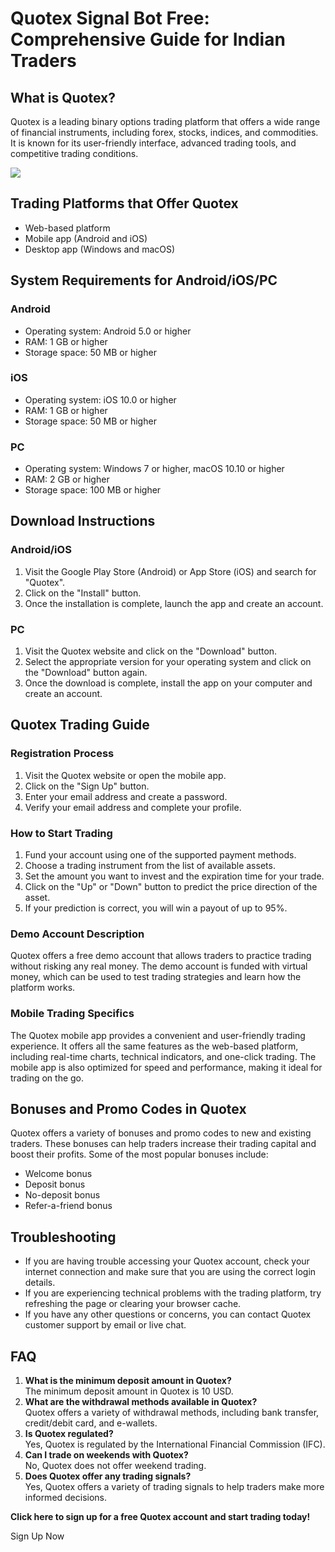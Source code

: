 # Quotex Signal Bot Free: Comprehensive Guide for Indian Traders

## What is Quotex?

Quotex is a leading binary options trading platform that offers a wide
range of financial instruments, including forex, stocks, indices, and
commodities. It is known for its user-friendly interface, advanced
trading tools, and competitive trading conditions.

[![](https://static.quotex.io/files/4_en/300_250.jpg)](https://traff.sbs/brokerqxlid)

## Trading Platforms that Offer Quotex

-   Web-based platform
-   Mobile app (Android and iOS)
-   Desktop app (Windows and macOS)

## System Requirements for Android/iOS/PC

### Android

-   Operating system: Android 5.0 or higher
-   RAM: 1 GB or higher
-   Storage space: 50 MB or higher

### iOS

-   Operating system: iOS 10.0 or higher
-   RAM: 1 GB or higher
-   Storage space: 50 MB or higher

### PC

-   Operating system: Windows 7 or higher, macOS 10.10 or higher
-   RAM: 2 GB or higher
-   Storage space: 100 MB or higher

## Download Instructions

### Android/iOS

1.  Visit the Google Play Store (Android) or App Store (iOS) and search
    for "Quotex".
2.  Click on the "Install" button.
3.  Once the installation is complete, launch the app and create an
    account.

### PC

1.  Visit the Quotex website and click on the "Download" button.
2.  Select the appropriate version for your operating system and click
    on the "Download" button again.
3.  Once the download is complete, install the app on your computer and
    create an account.

## Quotex Trading Guide

### Registration Process

1.  Visit the Quotex website or open the mobile app.
2.  Click on the "Sign Up" button.
3.  Enter your email address and create a password.
4.  Verify your email address and complete your profile.

### How to Start Trading

1.  Fund your account using one of the supported payment methods.
2.  Choose a trading instrument from the list of available assets.
3.  Set the amount you want to invest and the expiration time for your
    trade.
4.  Click on the "Up" or "Down" button to predict the price
    direction of the asset.
5.  If your prediction is correct, you will win a payout of up to 95%.

### Demo Account Description

Quotex offers a free demo account that allows traders to practice
trading without risking any real money. The demo account is funded with
virtual money, which can be used to test trading strategies and learn
how the platform works.

### Mobile Trading Specifics

The Quotex mobile app provides a convenient and user-friendly trading
experience. It offers all the same features as the web-based platform,
including real-time charts, technical indicators, and one-click trading.
The mobile app is also optimized for speed and performance, making it
ideal for trading on the go.

## Bonuses and Promo Codes in Quotex

Quotex offers a variety of bonuses and promo codes to new and existing
traders. These bonuses can help traders increase their trading capital
and boost their profits. Some of the most popular bonuses include:

-   Welcome bonus
-   Deposit bonus
-   No-deposit bonus
-   Refer-a-friend bonus

## Troubleshooting

-   If you are having trouble accessing your Quotex account, check your
    internet connection and make sure that you are using the correct
    login details.
-   If you are experiencing technical problems with the trading
    platform, try refreshing the page or clearing your browser cache.
-   If you have any other questions or concerns, you can contact Quotex
    customer support by email or live chat.

## FAQ

1.  **What is the minimum deposit amount in Quotex?**\
    The minimum deposit amount in Quotex is 10 USD.
2.  **What are the withdrawal methods available in Quotex?**\
    Quotex offers a variety of withdrawal methods, including bank
    transfer, credit/debit card, and e-wallets.
3.  **Is Quotex regulated?**\
    Yes, Quotex is regulated by the International Financial Commission
    (IFC).
4.  **Can I trade on weekends with Quotex?**\
    No, Quotex does not offer weekend trading.
5.  **Does Quotex offer any trading signals?**\
    Yes, Quotex offers a variety of trading signals to help traders make
    more informed decisions.

**Click here to sign up for a free Quotex account and start trading
today!**

Sign Up Now

